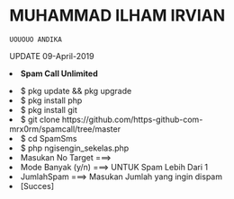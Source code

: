# MUHAMMAD ILHAM IRVIAN
    UOUOUO ANDIKA


UPDATE 09-April-2019
<b><li>Spam Call Unlimited</b>
<li>$ pkg update && pkg upgrade
<li>$ pkg install php
<li>$ pkg install git
<li>$ git clone https://github.com/https-github-com-mrx0rm/spamcall/tree/master
<li>$ cd SpamSms
<li>$ php ngisengin_sekelas.php
<li> Masukan No Target ===> 
<li> Mode Banyak (y/n) ===> UNTUK Spam Lebih Dari 1
<li> JumlahSpam ===> Masukan Jumlah yang ingin dispam
<li> [Succes]
